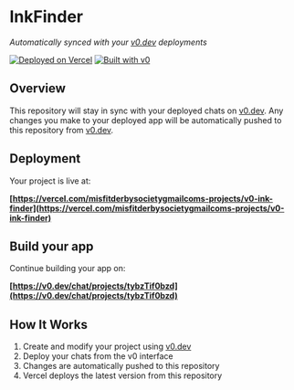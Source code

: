 # InkFinder

*Automatically synced with your [v0.dev](https://v0.dev) deployments*

[![Deployed on Vercel](https://img.shields.io/badge/Deployed%20on-Vercel-black?style=for-the-badge&logo=vercel)](https://vercel.com/misfitderbysocietygmailcoms-projects/v0-ink-finder)
[![Built with v0](https://img.shields.io/badge/Built%20with-v0.dev-black?style=for-the-badge)](https://v0.dev/chat/projects/tybzTif0bzd)

## Overview

This repository will stay in sync with your deployed chats on [v0.dev](https://v0.dev).
Any changes you make to your deployed app will be automatically pushed to this repository from [v0.dev](https://v0.dev).

## Deployment

Your project is live at:

**[https://vercel.com/misfitderbysocietygmailcoms-projects/v0-ink-finder](https://vercel.com/misfitderbysocietygmailcoms-projects/v0-ink-finder)**

## Build your app

Continue building your app on:

**[https://v0.dev/chat/projects/tybzTif0bzd](https://v0.dev/chat/projects/tybzTif0bzd)**

## How It Works

1. Create and modify your project using [v0.dev](https://v0.dev)
2. Deploy your chats from the v0 interface
3. Changes are automatically pushed to this repository
4. Vercel deploys the latest version from this repository
